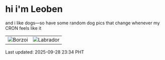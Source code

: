# hi i'm Leoben

and i like dogs—so have some random dog pics that change whenever my CRON feels like it

|  |  |
|--------|----------|
| ![Borzoi](https://random-dog-vercel.vercel.app/api/random-borzoi?v=1759073668) | ![Labrador](https://random-dog-vercel.vercel.app/api/random-labrador?v=1759073668) |

Last updated: 2025-09-28 23:34 PHT

